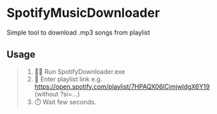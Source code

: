 # SpotifyMusicDownloader
Simple tool to download .mp3 songs from playlist 
## Usage

> 1. 🏃‍♂️ Run SpotifyDownloader.exe
> 2. 📩 Enter playlist link e.g. https://open.spotify.com/playlist/7HPAQX06lCjmjwldgX6Y19 (without ?si=...)
> 3. ⏱️ Wait few seconds.

